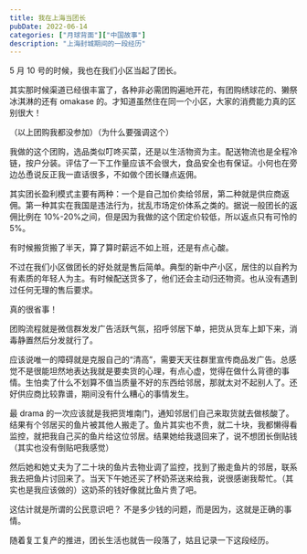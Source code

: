 ```yaml
---
title: 我在上海当团长
pubDate: 2022-06-14
categories: ["月球背面"]["中国故事"]
description: "上海封城期间的一段经历"
---
```


5 月 10 号的时候，我也在我们小区当起了团长。

其实那时候渠道已经很丰富了，各种非必需团购遍地开花，有团购绣球花的、獭祭冰淇淋的还有 omakase 的。才知道虽然住在同一个小区，大家的消费能力真的区别很大！

（以上团购我都没参加）（为什么要强调这个）

我做的这个团购，选品类似叮咚买菜，还是以生活物资为主。配送物流也是全程冷链，按户分装。评估了一下工作量应该不会很大，食品安全也有保证。小何也在旁边怂恿说反正我一直话很多，不如做个团长赚点返佣。

其实团长盈利模式主要有两种：一个是自己加价卖给邻居，第二种就是供应商返佣。第一种其实在我国是违法行为，扰乱市场定价体系之类的。据说一般团长的返佣比例在 10%-20%之间，但是因为我做的这个团定价较低，所以返点只有可怜的 5%。

有时候搬货搬了半天，算了算时薪远不如上班，还是有点心酸。

不过在我们小区做团长的好处就是售后简单。典型的新中产小区，居住的以自矜为有素质的年轻人为主。有时候配送货多了，他们还会主动归还物资。也从没有遇到过任何无理的售后要求。

真的很省事！

团购流程就是微信群发发广告活跃气氛，招呼邻居下单，把货从货车上卸下来，消毒静置然后分发就行了。

应该说唯一的障碍就是克服自己的“清高”，需要天天往群里宣传商品发广告。总感觉不是很能坦然地表达我就是要卖货的心理，有点心虚，觉得在做什么背德的事情。生怕卖了什么不划算不值当质量不好的东西给邻居，那就太对不起别人了。还好供应商比较靠谱，期间没有什么糟心的事情发生。

最 drama 的一次应该就是我把货堆南门，通知邻居们自己来取货就去做核酸了。结果有个邻居买的鱼片被其他人搬走了。鱼片其实也不贵，就二十块，我都懒得看监控，就把我自己买的鱼片给这位邻居。结果她给我退回来了，说不想团长倒贴钱（其实也没有倒贴吧我感觉）

然后她和她丈夫为了二十块的鱼片去物业调了监控，找到了搬走鱼片的邻居，联系我去把鱼片讨回来了。当天下午她还买了杯奶茶送来给我，说很感谢我帮忙。（其实也是我应该做的）这奶茶的钱好像就比鱼片贵了吧。

这估计就是所谓的公民意识吧？ 不是多少钱的问题，而是因为，这就是正确的事情。

随着复工复产的推进，团长生活也就告一段落了，姑且记录一下这段经历。
